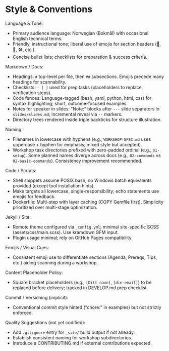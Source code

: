 # Style & Conventions
Language & Tone:
- Primary audience language: Norwegian (Bokmål) with occasional English technical terms.
- Friendly, instructional tone; liberal use of emojis for section headers (🚀, 🎯, 🛠, etc.).
- Concise bullet lists; checklists for preparation & success criteria.

Markdown / Docs:
- Headings: `#` top-level per file, then `##` subsections. Emojis precede many headings for scannability.
- Checklists: `- [ ]` used for prep tasks (placeholders to replace, verification steps).
- Code fences: Language-tagged (bash, yaml, python, html, css) for syntax highlighting; short, outcome-focused examples.
- Notes for speaker in slides: "Note:" blocks after `---` slide separators in `slides/slides.md`; incremental reveal via `--` markers.
- Directory trees rendered inside triple backticks for structure illustration.

Naming:
- Filenames in lowercase with hyphens (e.g., `WORKSHOP-SPEC.md` uses uppercase + hyphen for emphasis; mixed style but accepted).
- Workshop task directories prefixed with zero-padded ordinal (e.g., `01-setup`). Some planned names diverge across docs (e.g., `02-commands` vs `02-basic-commands`). Consistency improvement recommended.

Code / Scripts:
- Shell snippets assume POSIX bash; no Windows batch equivalents provided (except tool installation hints).
- Make targets all lowercase, single-responsibility; echo statements use emojis for feedback.
- Dockerfile: Multi-step with layer caching (COPY Gemfile first). Simplicity prioritized over multi-stage optimization.

Jekyll / Site:
- Remote theme configured via `_config.yml`; minimal site-specific SCSS (assets/css/main.scss). Use kramdown GFM input.
- Plugin usage minimal; rely on GitHub Pages compatibility.

Emojis / Visual Cues:
- Consistent emoji use to differentiate sections (Agenda, Prereqs, Tips, etc.) aiding scanning during a workshop.

Content Placeholder Policy:
- Square bracket placeholders (e.g., `[Ditt navn]`, `[din-email]`) to be replaced before delivery; tracked in DEVELOP.md prep checklist.

Commit / Versioning (implicit):
- Conventional commit style hinted ("chore:" in examples) but not strictly enforced.

Quality Suggestions (not yet codified):
- Add `.gitignore` entry for `_site/` build output if not already.
- Establish consistent naming for workshop subdirectories.
- Introduce a CONTRIBUTING.md if external contributions expected.
